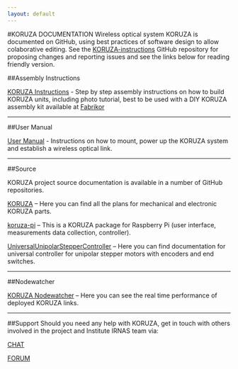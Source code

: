 ```yaml
---
layout: default
---
```


#KORUZA DOCUMENTATION
Wireless optical system KORUZA is documented on GitHub, using best practices of software design to allow colaborative editing. See the [KORUZA-instructions](https://github.com/IRNAS/KORUZA-instructions) GitHub repository for proposing changes and reporting issues and see the links below for reading friendly version.

##Assembly Instructions 

[KORUZA Instructions](http://instructions.koruza.net/instructions.html) - Step by step assembly instructions on how to build KORUZA units, including photo tutorial, best to be used with a DIY KORUZA assembly kit available at [Fabrikor](http://fabrikor.eu)

---

##User Manual

[User Manual](http://instructions.koruza.net/user-manual) - Instructions on how to mount, power up the KORUZA system and establish a wireless optical link.

---

##Source

KORUZA project source documentation is available in a number of GitHub repositories.

[KORUZA](https://github.com/IRNAS/KORUZA) – Here you can find  all the plans for mechanical and electronic KORUZA parts.

[koruza-pi](https://github.com/IRNAS/koruza-pi) – This is a KORUZA package for Raspberry Pi (user interface, measurements data collection, controller).

[UniversalUnipolarStepperController](https://github.com/IRNAS/UniversalUnipolarStepperController) – Here you can find documentation for universal controller for unipolar stepper motors with encoders and end switches.

---

##Nodewatcher

[KORUZA Nodewatcher](https://nodewatcher.koruza.net/) – Here you can see the real time performance of deployed KORUZA links.

---

##Support
Should you need any help with KORUZA, get in touch with others involved in the project and Institute IRNAS team via:

[CHAT](https://chat.irnas.eu/)

[FORUM](http://forum.irnas.eu/)

